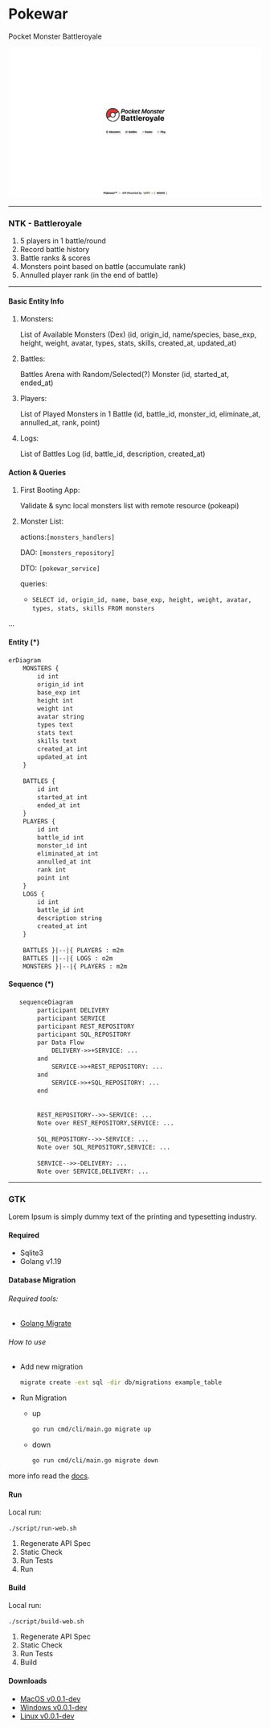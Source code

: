 # Pokewar

Pocket Monster Battleroyale

![img](./assets/SS221216162205.png)

---
### NTK - Battleroyale

1. 5 players in 1 battle/round
2. Record battle history
3. Battle ranks & scores 
4. Monsters point based on battle (accumulate rank)
5. Annulled player rank (in the end of battle)

---
#### Basic Entity Info
1. Monsters:
    
   List of Available Monsters (Dex)
   (id, origin_id, name/species, base_exp, height, weight, avatar, types, stats, skills, created_at, updated_at)

2. Battles: 

    Battles Arena with Random/Selected(?) Monster
    (id, started_at, ended_at)

3. Players: 

    List of Played Monsters in 1 Battle 
    (id, battle_id, monster_id, eliminate_at, annulled_at, rank, point)

4. Logs:

    List of Battles Log 
    (id, battle_id, description, created_at)
   

#### Action & Queries 
1. First Booting App:
    
    Validate & sync local monsters list with remote resource (pokeapi)

2. Monster List:

   actions:`[monsters_handlers]`

   DAO: `[monsters_repository]`

   DTO: `[pokewar_service]`

   queries:

   - `SELECT id, origin_id, name, base_exp, height, weight, avatar, types, stats, skills FROM monsters`

...

#### Entity (*)
```mermaid
erDiagram
    MONSTERS {
        id int  
        origin_id int
        base_exp int
        height int
        weight int 
        avatar string
        types text
        stats text
        skills text 
        created_at int
        updated_at int
    }
    
    BATTLES {
        id int
        started_at int
        ended_at int
    }
    PLAYERS {
        id int
        battle_id int
        monster_id int
        eliminated_at int 
        annulled_at int
        rank int
        point int
    }
    LOGS {
        id int
        battle_id int
        description string
        created_at int
    }
    
    BATTLES }|--|{ PLAYERS : m2m
    BATTLES ||--|{ LOGS : o2m
    MONSTERS }|--|{ PLAYERS : m2m
```

#### Sequence (*)
```mermaid
   sequenceDiagram
        participant DELIVERY
        participant SERVICE
        participant REST_REPOSITORY
        participant SQL_REPOSITORY
        par Data Flow
            DELIVERY->>+SERVICE: ...
        and
            SERVICE->>+REST_REPOSITORY: ...
        and
            SERVICE->>+SQL_REPOSITORY: ...
        end 
   
     
        REST_REPOSITORY-->>-SERVICE: ...
        Note over REST_REPOSITORY,SERVICE: ...
   
        SQL_REPOSITORY-->>-SERVICE: ...
        Note over SQL_REPOSITORY,SERVICE: ...
        
        SERVICE-->>-DELIVERY: ...
        Note over SERVICE,DELIVERY: ...     
   ```

---
### GTK
Lorem Ipsum is simply dummy text of the printing and typesetting industry. 

#### Required
- Sqlite3
- Golang v1.19

#### Database Migration
###### Required tools:
- [Golang Migrate](https://github.com/golang-migrate/migrate)
###### How to use

- Add new migration
    ```bash
    migrate create -ext sql -dir db/migrations example_table
    ```

- Run Migration
    - up
      ```bash
      go run cmd/cli/main.go migrate up
      ```
    - down
      ```bash
      go run cmd/cli/main.go migrate down
      ```
more info read the [docs](https://pkg.go.dev/github.com/golang-migrate/migrate/v4).

#### Run
Local run: 

`./script/run-web.sh`

1. Regenerate API Spec
2. Static Check
3. Run Tests
4. Run 

#### Build
Local run:

`./script/build-web.sh`

1. Regenerate API Spec
2. Static Check
3. Run Tests
4. Build

#### Downloads
- [MacOS v0.0.1-dev]()
- [Windows v0.0.1-dev]()
- [Linux v0.0.1-dev]()


